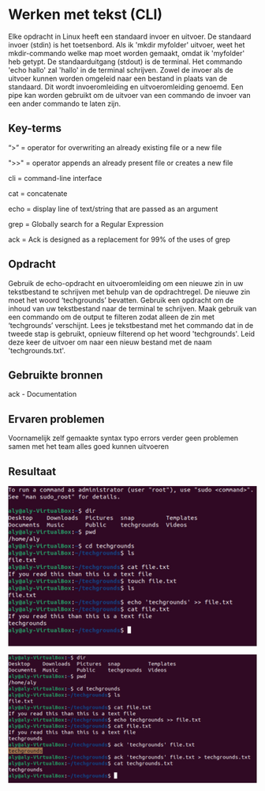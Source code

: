 # Werken met tekst (CLI)

Elke opdracht in Linux heeft een standaard invoer en uitvoer. De standaard invoer (stdin) is het toetsenbord. 
Als ik 'mkdir myfolder' uitvoer, weet het mkdir-commando welke map moet worden gemaakt, omdat ik 'myfolder' heb getypt. 
De standaarduitgang (stdout) is de terminal. Het commando 'echo hallo' zal 'hallo' in de terminal schrijven.
Zowel de invoer als de uitvoer kunnen worden omgeleid naar een bestand in plaats van de standaard. 
Dit wordt invoeromleiding en uitvoeromleiding genoemd. Een pipe kan worden gebruikt om de uitvoer van een commando de invoer van een ander commando te laten zijn.

## Key-terms

“>” = operator for overwriting an already existing file or a new file

">>" = operator appends an already present file or creates a new file

cli = command-line interface

cat = concatenate

echo = display line of text/string that are passed as an argument

grep = Globally search for a Regular Expression

ack = Ack is designed as a replacement for 99% of the uses of grep

## Opdracht

Gebruik de echo-opdracht en uitvoeromleiding om een nieuwe zin in uw tekstbestand te schrijven met behulp van de opdrachtregel. 
De nieuwe zin moet het woord ‘techgrounds’ bevatten.
Gebruik een opdracht om de inhoud van uw tekstbestand naar de terminal te schrijven. 
Maak gebruik van een commando om de output te filteren zodat alleen de zin met ‘techgrounds’ verschijnt.
Lees je tekstbestand met het commando dat in de tweede stap is gebruikt, opnieuw filterend op het woord 'techgrounds'. 
Leid deze keer de uitvoer om naar een nieuw bestand met de naam 'techgrounds.txt'.

## Gebruikte bronnen

ack - Documentation

## Ervaren problemen

Voornamelijk zelf gemaakte syntax typo errors verder geen problemen samen met het team alles goed kunnen uitvoeren

## Resultaat

![naamvandeplaatje](../00_includes/LNX-04WorkingwithtextCLI.jpg)

![naamvandeplaatje](../00_includes/LNX-04WorkingwithtextCLIpt2.jpg)


